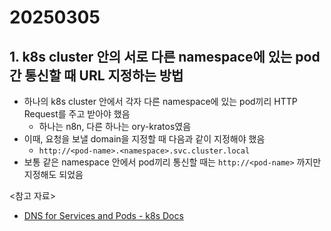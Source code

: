 # 20250305

## 1. k8s cluster 안의 서로 다른 namespace에 있는 pod 간 통신할 때 URL 지정하는 방법

- 하나의 k8s cluster 안에서 각자 다른 namespace에 있는 pod끼리 HTTP Request를 주고 받아야 했음
  - 하나는 n8n, 다른 하나는 ory-kratos였음
- 이때, 요청을 보낼 domain을 지정할 때 다음과 같이 지정해야 했음
  - `http://<pod-name>.<namespace>.svc.cluster.local`
- 보통 같은 namespace 안에서 pod끼리 통신할 때는 `http://<pod-name>` 까지만 지정해도 되었음

<참고 자료>

- [DNS for Services and Pods - k8s Docs](https://kubernetes.io/docs/concepts/services-networking/dns-pod-service/)
